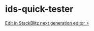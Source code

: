# ids-quick-tester

[Edit in StackBlitz next generation editor ⚡️](https://stackblitz.com/~/github.com/aldsdelram/ids-quick-tester)